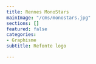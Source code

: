 ```yaml
---
title: Rennes MonoStars
mainImage: "/cms/monostars.jpg"
sections: []
featured: false
categories:
- Graphisme
subtitle: Refonte logo

---
```

